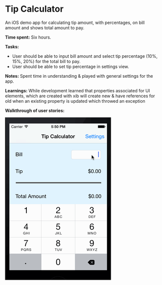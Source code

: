 # Tip Calculator

An iOS demo app for calculating tip amount, with percentages, on bill amount and shows total amount to pay.

**Time spent:** Six hours.

**Tasks:**
- User should be able to input bill amount and select tip percentage (10%, 15%, 20%) for the total bill to pay.
- User should be able to set tip percentage in settings view.

**Notes:**
Spent time in understanding & played with general settings for the app. 

**Learnings:**
While development learned that properties associated for UI elements, which are created with xib will create new & have references for old when an existing property is updated which throwed an exception  

**Walkthrough of user stories:**


![](https://github.com/reachsuresh/tipcalc/blob/master/tipcalc.gif)
 
